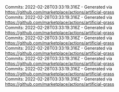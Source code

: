 Commits: 2022-02-28T03:33:19.316Z - Generated via https://github.com/marketplace/actions/artificial-grass
<br>
Commits: 2022-02-28T03:33:19.316Z - Generated via https://github.com/marketplace/actions/artificial-grass
<br>
Commits: 2022-02-28T03:33:19.316Z - Generated via https://github.com/marketplace/actions/artificial-grass
<br>
Commits: 2022-02-28T03:33:19.316Z - Generated via https://github.com/marketplace/actions/artificial-grass
<br>
Commits: 2022-02-28T03:33:19.316Z - Generated via https://github.com/marketplace/actions/artificial-grass
<br>
Commits: 2022-02-28T03:33:19.316Z - Generated via https://github.com/marketplace/actions/artificial-grass
<br>
Commits: 2022-02-28T03:33:19.316Z - Generated via https://github.com/marketplace/actions/artificial-grass
<br>
Commits: 2022-02-28T03:33:19.316Z - Generated via https://github.com/marketplace/actions/artificial-grass
<br>
